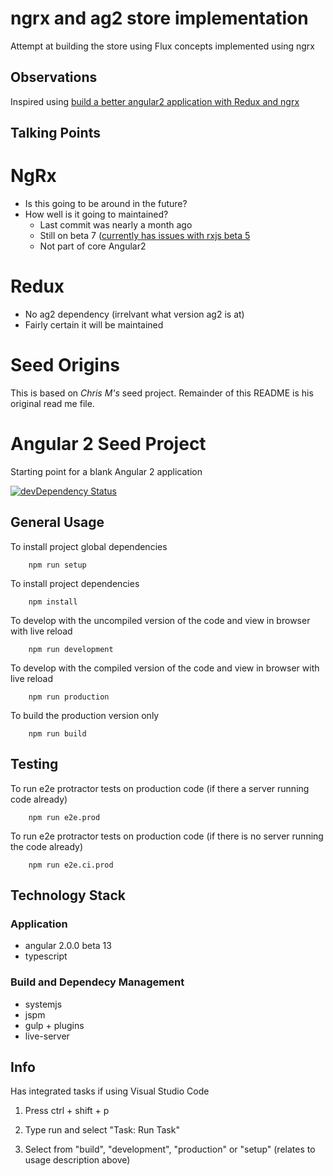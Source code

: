 # ngrx and ag2 store implementation

Attempt at building the store using Flux concepts implemented using ngrx

## Observations

Inspired using [build a better angular2 application with Redux and ngrx](http://onehungrymind.com/build-better-angular-2-application-redux-ngrx/)


## Talking Points

# NgRx
* Is this going to be around in the future?
* How well is it going to maintained?
	- Last commit was nearly a month ago
	- Still on beta 7 ([currently has issues with rxjs beta 5](https://github.com/ngrx/store/issues/85)
	- Not part of core Angular2

# Redux
* No ag2 dependency (irrelvant what version ag2 is at)
* Fairly certain it will be maintained

# Seed Origins

This is based on *Chris M's* seed project. Remainder of this README is his original read me file.

# Angular 2 Seed Project
Starting point for a blank Angular 2 application

[![devDependency Status](https://david-dm.org/ChrisMurphy/ng2-seed/dev-status.svg)](https://david-dm.org/ChrisMurphy/ng2-seed#info=devDependencies)

## General Usage

To install project global dependencies

		npm run setup
    
To install project dependencies

		npm install
		
To develop with the uncompiled version of the code and view in browser with live reload

		npm run development
		
To develop with the compiled version of the code and view in browser with live reload

		npm run production
		
To build the production version only

		npm run build

## Testing

To run e2e protractor tests on production code (if there a server running code already)

		npm run e2e.prod

To run e2e protractor tests on production code (if there is no server running the code already)

		npm run e2e.ci.prod

## Technology Stack

### Application
* angular 2.0.0 beta 13
* typescript

### Build and Dependecy Management
* systemjs
* jspm
* gulp + plugins
* live-server
		
## Info

Has integrated tasks if using Visual Studio Code

1. Press ctrl + shift + p

2. Type run and select "Task: Run Task"

3. Select from "build", "development", "production" or "setup" (relates to usage description above)
